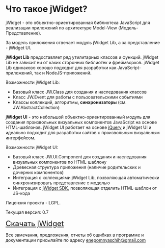﻿# Что такое jWidget?

jWidget - это объектно-ориентированная библиотека JavaScript для реализации приложений по архитектуре Model-View
(Модель-Представление).

За модель приложения отвечает модуль jWidget Lib, а за представление - jWidget UI.

**jWidget Lib** предоставляет ряд утилитарных классов и функций. jWidget Lib не зависит ни от каких сторонних библиотек и
фреймворков. jWidget Lib одинаково хорошо подходит для разработки как JavaScript-приложений, так и NodeJS-приложений.

Возможности jWidget Lib:

* Базовый класс JW.Class для создания и наследования классов
* Класс JW.Event для работы с пользовательскими событиями
* Классы коллекций, алгоритмы, **синхронизаторы** (см. JW.AbstractCollection)

**jWidget UI** - это небольшой объектно-ориентированный модуль для создания произвольных визуальных компонентов JavaScript
на основе HTML-шаблонов. jWidget UI работает на основе [jQuery](http://jquery.com) и jWidget UI и идеально подходит
для разработки сайтов с произвольным визуальным интерфейсом.

Возможности jWidget UI:

* Базовый класс JW.UI.Component для создания и наследования визуальных компонентов по HTML-шаблону
* Древесная структура приложения (наличие родительских и дочерних компонентов)
* Интеграция с коллекциями jWidget Lib, позволяющая автоматически синхронизировать представление с моделью
* Интеграция с [jWidget SDK](https://github.com/enepomnyaschih/jwsdk/wiki/), позволяющая отделить HTML-шаблон от JS-кода

Лицензия проекта - LGPL.

Текущая версия: 0.7

<font size="5">[Скачать jWidget](guides/endownload/jwidget.zip)</font>

Все замечания, предложения, отчеты об ошибках в программе и документации присылайте по адресу
[enepomnyaschih@gmail.com](mailto:enepomnyaschih@gmail.com)
